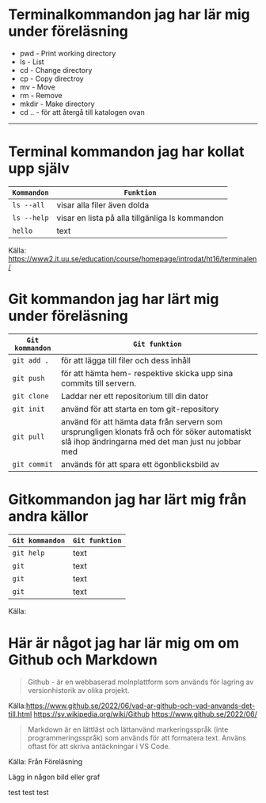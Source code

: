 # Terminalkommandon jag har lär mig under föreläsning

* pwd  - Print working directory</br>
* ls - List</br>
* cd - Change directory</br>
* cp - Copy directroy</br>
* mv - Move</br>
* rm - Remove</br>
* mkdir - Make directory</br>
* cd .. - för att återgå till katalogen ovan
---------------------------------

# Terminal kommandon jag har kollat upp själv

| `Kommandon` | `Funktion` | 
|--|--|
| `ls --all ` | visar alla filer även dolda
| `ls --help` | visar en lista på alla tillgänliga ls kommandon
| `hello` | text


Källa: https://www2.it.uu.se/education/course/homepage/introdat/ht16/terminalen/


#  Git kommandon jag har lärt mig under föreläsning


| `Git kommandon` | `Git funktion` | 
|--|--|
| `git add .` | för att lägga till filer och dess inhåll
| `git push` | för att hämta hem- respektive skicka upp sina commits till servern.
| `git clone` | Laddar ner ett repositorium till din dator
| `git init` | använd för att starta en tom git-repository
| `git pull` | använd för att hämta data från servern som ursprungligen klonats frå och för söker automatiskt slå ihop ändringarna med det man just nu jobbar med
| `git commit` | används för att spara ett ögonblicksbild av 


# Gitkommandon jag har lärt mig från andra källor


| `Git kommandon` | `Git funktion` |
|--|--| 
| `git help` | text
| `git` | text
| `git` | text
| `git` | text


Källa: 

# Här är något jag har lär mig om om Github och Markdown

> Github - är en webbaserad molnplattform som används för lagring av versionhistorik av olika projekt.

Källa:https://www.github.se/2022/06/vad-ar-github-och-vad-anvands-det-till.html
https://sv.wikipedia.org/wiki/Github
https://www.github.se/2022/06/

> Markdown är en lättläst och lättanvänd
markeringsspråk (inte programmeringsspråk) som
används för att formatera text. Använs oftast för att skriva antäckningar i VS Code.

Källa: Från Föreläsning


Lägg in någon bild eller graf



test test test
